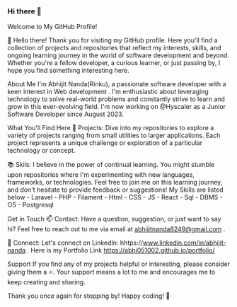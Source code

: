 ### Hi there 👋
Welcome to My GitHub Profile!

👋 Hello there! Thank you for visiting my GitHub profile. Here you'll find a collection of projects and repositories that reflect my interests, skills, and ongoing learning journey in the world of software development and beyond. Whether you're a fellow developer, a curious learner, or just passing by, I hope you find something interesting here.

About Me
I'm Abhijit Nanda(Rinku), a passionate software developer with a keen interest in Web development . I'm enthusiastic about leveraging technology to solve real-world problems and constantly strive to learn and grow in this ever-evolving field.
I'm now working on @Hyscaler as a Junior Software Developer since August 2023.

What You'll Find Here
🚀 Projects: Dive into my repositories to explore a variety of projects ranging from small utilities to larger applications. Each project represents a unique challenge or exploration of a particular technology or concept.

📚 Skils: I believe in the power of continual learning. You might stumble upon repositories where I'm experimenting with new languages, frameworks, or technologies. Feel free to join me on this learning journey, and don't hesitate to provide feedback or suggestions! My Skills are listed below 
      - Laravel
      - PHP
      - Filament
      - Html
      - CSS
      - JS
      - React
      - Sql
      - DBMS
      - OS
      - Postgresql

Get in Touch
📫 Contact: Have a question, suggestion, or just want to say hi? Feel free to reach out to me via email at abhijitnanda8249@gmail.com .

🔗 Connect: Let's connect on LinkedIn: hhtps://www.linkedin.com/in/abhijit-nanda . Here is my Portfolio Link https://abhi051002.github.io/portfolio/

Support
If you find any of my projects helpful or interesting, please consider giving them a ⭐️. Your support means a lot to me and encourages me to keep creating and sharing.

Thank you once again for stopping by! Happy coding! 🎉
